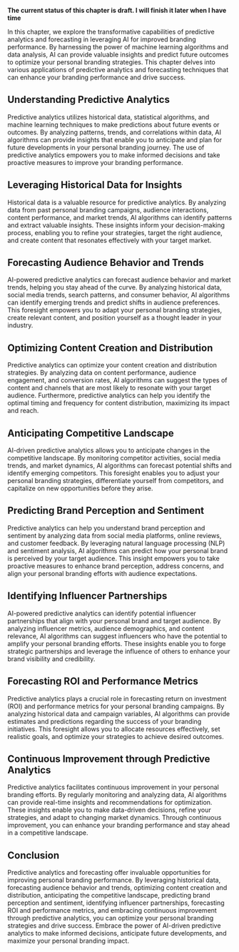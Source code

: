 **The current status of this chapter is draft. I will finish it later when I have time**

In this chapter, we explore the transformative capabilities of predictive analytics and forecasting in leveraging AI for improved branding performance. By harnessing the power of machine learning algorithms and data analysis, AI can provide valuable insights and predict future outcomes to optimize your personal branding strategies. This chapter delves into various applications of predictive analytics and forecasting techniques that can enhance your branding performance and drive success.

Understanding Predictive Analytics
----------------------------------

Predictive analytics utilizes historical data, statistical algorithms, and machine learning techniques to make predictions about future events or outcomes. By analyzing patterns, trends, and correlations within data, AI algorithms can provide insights that enable you to anticipate and plan for future developments in your personal branding journey. The use of predictive analytics empowers you to make informed decisions and take proactive measures to improve your branding performance.

Leveraging Historical Data for Insights
---------------------------------------

Historical data is a valuable resource for predictive analytics. By analyzing data from past personal branding campaigns, audience interactions, content performance, and market trends, AI algorithms can identify patterns and extract valuable insights. These insights inform your decision-making process, enabling you to refine your strategies, target the right audience, and create content that resonates effectively with your target market.

Forecasting Audience Behavior and Trends
----------------------------------------

AI-powered predictive analytics can forecast audience behavior and market trends, helping you stay ahead of the curve. By analyzing historical data, social media trends, search patterns, and consumer behavior, AI algorithms can identify emerging trends and predict shifts in audience preferences. This foresight empowers you to adapt your personal branding strategies, create relevant content, and position yourself as a thought leader in your industry.

Optimizing Content Creation and Distribution
--------------------------------------------

Predictive analytics can optimize your content creation and distribution strategies. By analyzing data on content performance, audience engagement, and conversion rates, AI algorithms can suggest the types of content and channels that are most likely to resonate with your target audience. Furthermore, predictive analytics can help you identify the optimal timing and frequency for content distribution, maximizing its impact and reach.

Anticipating Competitive Landscape
----------------------------------

AI-driven predictive analytics allows you to anticipate changes in the competitive landscape. By monitoring competitor activities, social media trends, and market dynamics, AI algorithms can forecast potential shifts and identify emerging competitors. This foresight enables you to adjust your personal branding strategies, differentiate yourself from competitors, and capitalize on new opportunities before they arise.

Predicting Brand Perception and Sentiment
-----------------------------------------

Predictive analytics can help you understand brand perception and sentiment by analyzing data from social media platforms, online reviews, and customer feedback. By leveraging natural language processing (NLP) and sentiment analysis, AI algorithms can predict how your personal brand is perceived by your target audience. This insight empowers you to take proactive measures to enhance brand perception, address concerns, and align your personal branding efforts with audience expectations.

Identifying Influencer Partnerships
-----------------------------------

AI-powered predictive analytics can identify potential influencer partnerships that align with your personal brand and target audience. By analyzing influencer metrics, audience demographics, and content relevance, AI algorithms can suggest influencers who have the potential to amplify your personal branding efforts. These insights enable you to forge strategic partnerships and leverage the influence of others to enhance your brand visibility and credibility.

Forecasting ROI and Performance Metrics
---------------------------------------

Predictive analytics plays a crucial role in forecasting return on investment (ROI) and performance metrics for your personal branding campaigns. By analyzing historical data and campaign variables, AI algorithms can provide estimates and predictions regarding the success of your branding initiatives. This foresight allows you to allocate resources effectively, set realistic goals, and optimize your strategies to achieve desired outcomes.

Continuous Improvement through Predictive Analytics
---------------------------------------------------

Predictive analytics facilitates continuous improvement in your personal branding efforts. By regularly monitoring and analyzing data, AI algorithms can provide real-time insights and recommendations for optimization. These insights enable you to make data-driven decisions, refine your strategies, and adapt to changing market dynamics. Through continuous improvement, you can enhance your branding performance and stay ahead in a competitive landscape.

Conclusion
----------

Predictive analytics and forecasting offer invaluable opportunities for improving personal branding performance. By leveraging historical data, forecasting audience behavior and trends, optimizing content creation and distribution, anticipating the competitive landscape, predicting brand perception and sentiment, identifying influencer partnerships, forecasting ROI and performance metrics, and embracing continuous improvement through predictive analytics, you can optimize your personal branding strategies and drive success. Embrace the power of AI-driven predictive analytics to make informed decisions, anticipate future developments, and maximize your personal branding impact.
